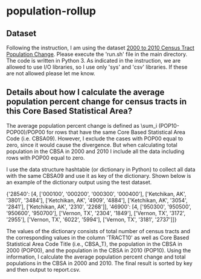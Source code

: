 # population-rollup
 
##  Dataset
Following the instruction, I am using the dataset [2000 to 2010 Census Tract Population Change](https://www.census.gov/data/tables/time-series/dec/metro-micro/tract-change-00-10.html). Please execute the 'run.sh' file in the main directory. The code is written in Python 3. As indicated in the instruction, we are allowed to use I/O libraries, so I use only 'sys' and 'csv' libraries. If these are not allowed please let me know. 

## Details about how I calculate the average population percent change for census tracts in this Core Based Statistical Area?

The average population percent change is defined as \sum_i (POP10- POP00)/POP00 for rows that have the same Core Based Statistical Area Code (i.e. CBSA09). However, I exclude the cases with POP00 equal to zero, since it would cause the divergence. But when calculating total population in the CBSA in 2000 and 2010 I include all the data including rows with POP00 equal to zero.

I use the data structure hashtable (or dictionary in Python) to collect all data with the same CBSA09 and use it as key of the dictionary.  Shown below is an example of the dictionary output using the test dataset.

{'28540': [4, ['000100', '000200', '000300', '000400'], ['Ketchikan, AK', '3801', '3484'], ['Ketchikan, AK', '4909', '4884'], ['Ketchikan, AK', '3054', '2841'], ['Ketchikan, AK', '2310', '2268']], '46900': [4, ['950300', '950500', '950600', '950700'], ['Vernon, TX', '2304', '1849'], ['Vernon, TX', '3172', '2955'], ['Vernon, TX', '6022', '5994'], ['Vernon, TX', '3181', '2737']]}

The values of the dictionary consists of total number of census tracts and the corresponding values in the column 'TRACT10' as well as Core Based Statistical Area Code Title (i.e., CBSA_T), the population in the CBSA in 2000 (POP00), and the population in the CBSA in 2010 (POP10). Using the information, I calculate the average population percent change and total populations in the CBSA in 2000 and 2010. The final result is sorted by key and then output to report.csv.